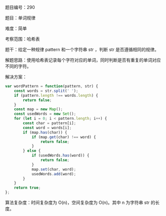 题目编号：290

题目：单词规律

难度：简单

考察范围：哈希表

题干：给定一种规律 pattern 和一个字符串 str ，判断 str 是否遵循相同的规律。

解题思路：使用哈希表记录每个字符对应的单词，同时判断是否有重复的单词对应不同的字符。

解决方案：

```javascript
var wordPattern = function(pattern, str) {
    const words = str.split(' ');
    if (pattern.length !== words.length) {
        return false;
    }
    const map = new Map();
    const usedWords = new Set();
    for (let i = 0; i < pattern.length; i++) {
        const char = pattern[i];
        const word = words[i];
        if (map.has(char)) {
            if (map.get(char) !== word) {
                return false;
            }
        } else {
            if (usedWords.has(word)) {
                return false;
            }
            map.set(char, word);
            usedWords.add(word);
        }
    }
    return true;
};
```

算法复杂度：时间复杂度为 O(n)，空间复杂度为 O(n)。其中 n 为字符串 str 的长度。